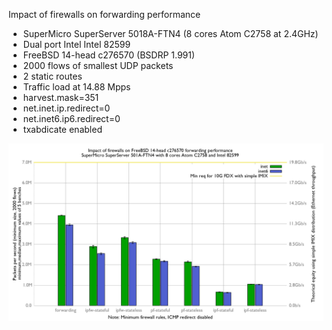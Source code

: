 Impact of firewalls on forwarding performance
  - SuperMicro SuperServer 5018A-FTN4 (8 cores Atom C2758 at 2.4GHz)
  - Dual port Intel Intel 82599
  - FreeBSD 14-head c276570 (BSDRP 1.991)
  - 2000 flows of smallest UDP packets
  - 2 static routes
  - Traffic load at 14.88 Mpps
  - harvest.mask=351
  - net.inet.ip.redirect=0
  - net.inet6.ip6.redirect=0
  - txabdicate enabled

![Impact of firewalls on forwarding performance with BSDRP 1.991](graph.png)
